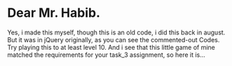 # Dear Mr. Habib. 
Yes, i made this myself, though this is an old code, i did this back in august. But it was in jQuery originally, as you can see the commented-out Codes. Try playing this to at least level 10.
And i see that this little game of mine matched the requirements for your task_3 assignment, so here it is...
